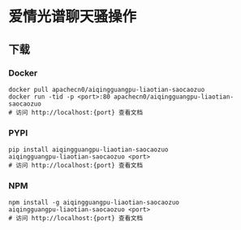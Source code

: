 # 爱情光谱聊天骚操作

## 下载

### Docker

```
docker pull apachecn0/aiqingguangpu-liaotian-saocaozuo
docker run -tid -p <port>:80 apachecn0/aiqingguangpu-liaotian-saocaozuo
# 访问 http://localhost:{port} 查看文档
```

### PYPI

```
pip install aiqingguangpu-liaotian-saocaozuo
aiqingguangpu-liaotian-saocaozuo <port>
# 访问 http://localhost:{port} 查看文档
```

### NPM

```
npm install -g aiqingguangpu-liaotian-saocaozuo
aiqingguangpu-liaotian-saocaozuo <port>
# 访问 http://localhost:{port} 查看文档
```